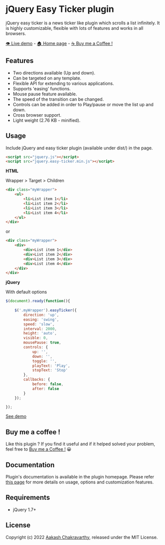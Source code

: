 # jQuery Easy Ticker plugin

jQuery easy ticker is a news ticker like plugin which scrolls a list infinitely. It is highly customizable, flexible with lots of features and works in all browsers.

[👁️ Live demo](https://www.aakashweb.com/demos/jquery-easy-ticker/) - [🏠 Home page](https://www.aakashweb.com/jquery-plugins/easy-ticker/) - [☕ Buy me a Coffee !](https://www.paypal.me/vaakash/6)

## Features

* Two directions available (Up and down).
* Can be targeted on any template.
* Flexible API for extending to various applications.
* Supports 'easing' functions.
* Mouse pause feature available.
* The speed of the transition can be changed.
* Controls can be added in order to Play/pause or move the list up and down.
* Cross browser support.
* Light weight (2.76 KB - minified).

## Usage

Include jQuery and easy ticker plugin (available under dist/) in the page.

```HTML
<script src="jquery.js"></script>
<script src="jquery.easy-ticker.min.js"></script>
```

**HTML**

Wrapper > Target > Children

```HTML
<div class="myWrapper">
    <ul>
        <li>List item 1</li>
        <li>List item 2</li>
        <li>List item 3</li>
        <li>List item 4</li>
    </ul>
</div>
```

or

```HTML
<div class="myWrapper">
    <div>
        <div>List item 1</div>
        <div>List item 2</div>
        <div>List item 3</div>
        <div>List item 4</div>
    </div>
</div>
```

**jQuery**

With default options

```JavaScript
$(document).ready(function(){
    
    $('.myWrapper').easyTicker({
        direction: 'up',
        easing: 'swing',
        speed: 'slow',
        interval: 2000,
        height: 'auto',
        visible: 0,
        mousePause: true,
        controls: {
            up: '',
            down: '',
            toggle: '',
            playText: 'Play',
            stopText: 'Stop'
        },
        callbacks: {
            before: false,
            after: false
        }
    });

});
```

[See demo](https://www.aakashweb.com/demos/jquery-easy-ticker/)

## Buy me a coffee !

Like this plugin ? If you find it useful and if it helped solved your problem, feel free to [Buy me a Coffee !](https://www.paypal.me/vaakash/6) 😀

## Documentation

Plugin's documentation is available in the plugin homepage. Please refer [this page](https://www.aakashweb.com/jquery-plugins/easy-ticker/) for more details on usage, options and customization features.

## Requirements

* jQuery 1.7+

## License

Copyright (c) 2022 [Aakash Chakravarthy](https://www.aakashweb.com/), released under the MIT License.